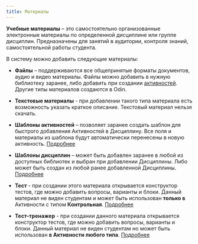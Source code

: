 ```yaml
---
title: Материалы
---
```


**Учебные материалы** – это самостоятельно организованные электронные материалы по определенной дисциплине или группе дисциплин. Предназначены для занятий в аудитории, контроля знаний, самостоятельной работы студента.

В систему можно добавить следующие материалы:

-  **Файлы** – поддерживаются все общепринятые форматы документов, аудио и видео материалы. Файлы можно добавить в нужную библиотеку заранее, либо добавить при создании [активностей](./../../../struktura/disciplina/aktivnosti/_index). Другие типы материалов создаются в Odin.

-  **Текстовые материалы** - при добавлении такого типа материала есть возможность указать краткое описание. Текстовый материал нельзя скачать.

-  **Шаблоны  активностей** – позволяет заранее создать шаблон для быстрого добавления Активностей в Дисциплину. Все поля и материалы из шаблона будут автоматически перенесены в новую активность. [Подробнее](./shablon-aktivnosti)

-  **Шаблоны дисциплин** –  может быть добавлен заранее в любой из доступных библиотек и выбран при добавлении Дисциплины. Либо может быть создан из любой ранее добавленной Дисциплины. [Подробнее](./../../../struktura/disciplina/shablon-discipliny)

-  **Тест** - при создании этого материала открывается конструктор тестов, где можно добавить вопросы, варианты и блоки. Данный материал не виден студентам и может быть использован **только в** Активности с типом **Контрольная**.  [Подробнее](./test/_index)

-  **Тест-тренажер**  - при создании данного материала открывается конструктор тестов, где можно добавить вопросы, варианты и блоки.  Данный материал не виден студентам но может быть использован **в Активности любого типа**.  [Подробнее](./test/_index)


